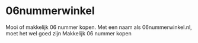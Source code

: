 # 06nummerwinkel
 Mooi of makkelijk 06 nummer kopen. Met een naam als 06nummerwinkel.nl, moet het wel goed zijn  Makkelijk 06 nummer kopen
